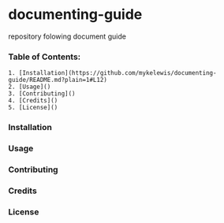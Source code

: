 # documenting-guide

repository folowing document guide

### Table of Contents:
    1. [Installation](https://github.com/mykelewis/documenting-guide/README.md?plain=1#L12)
    2. [Usage]()
    3. [Contributing]()
    4. [Credits]()
    5. [License]()

### Installation

### Usage

### Contributing

### Credits

### License
